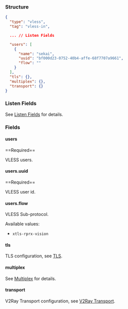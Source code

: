 ### Structure

```json
{
  "type": "vless",
  "tag": "vless-in",

  ... // Listen Fields

  "users": [
    {
      "name": "sekai",
      "uuid": "bf000d23-0752-40b4-affe-68f7707a9661",
      "flow": ""
    }
  ],
  "tls": {},
  "multiplex": {},
  "transport": {}
}
```

### Listen Fields

See [Listen Fields](/configuration/shared/listen/) for details.

### Fields

#### users

==Required==

VLESS users.

#### users.uuid

==Required==

VLESS user id.

#### users.flow

VLESS Sub-protocol.

Available values:

* `xtls-rprx-vision`

#### tls

TLS configuration, see [TLS](/configuration/shared/tls/#inbound).

#### multiplex

See [Multiplex](/configuration/shared/multiplex#inbound) for details.

#### transport

V2Ray Transport configuration, see [V2Ray Transport](/configuration/shared/v2ray-transport/).
